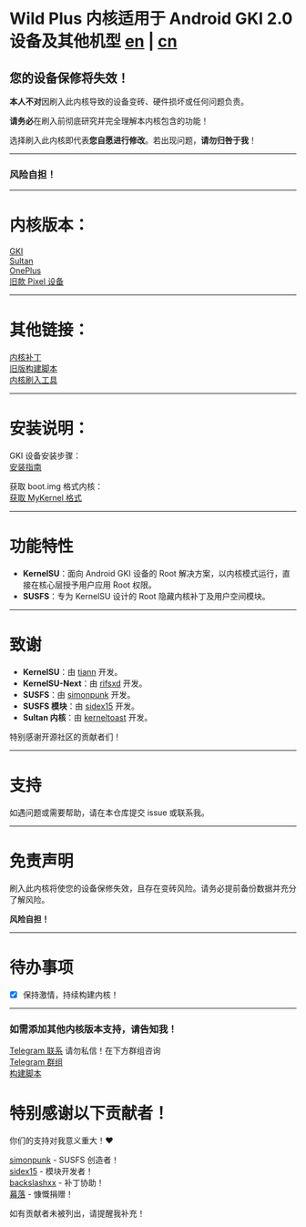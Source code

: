 # Wild Plus 内核适用于 Android GKI 2.0 设备及其他机型 [en](README.md) | [cn](README_CN.md)

## 您的设备保修将失效！

**本人不对**因刷入此内核导致的设备变砖、硬件损坏或任何问题负责。

**请务必**在刷入前彻底研究并完全理解本内核包含的功能！

选择刷入此内核即代表**您自愿进行修改**。若出现问题，**请勿归咎于我**！

---

### 风险自担！

---

# 内核版本：
 
[GKI](https://github.com/WildPlusKernel/GKI_KernelSU_SUSFS)  
[Sultan](https://github.com/WildPlusKernel/Sultan_KernelSU_SUSFS)  
[OnePlus](https://github.com/WildPlusKernel/OnePlus_KernelSU_SUSFS)  
[旧款 Pixel 设备](https://github.com/WildPlusKernel/Pixel_KernelSU_SUSFS)  

---

# 其他链接：

[内核补丁](https://github.com/WildPlusKernel/kernel_patches)  
[旧版构建脚本](https://github.com/TheWildJames/kernel_build_scripts)  
[内核刷入工具](https://github.com/capntrips/KernelFlasher/releases)  

---

# 安装说明：

GKI 设备安装步骤：  
[安装指南](https://kernelsu.org/guide/installation.html)

获取 boot.img 格式内核：  
[获取 MyKernel 格式](https://github.com/TheWildJames/Get_My_Kernel_Format)

---

# 功能特性

- **KernelSU**：面向 Android GKI 设备的 Root 解决方案，以内核模式运行，直接在核心层授予用户应用 Root 权限。
- **SUSFS**：专为 KernelSU 设计的 Root 隐藏内核补丁及用户空间模块。

---

# 致谢

- **KernelSU**：由 [tiann](https://github.com/tiann) 开发。
- **KernelSU-Next**：由 [rifsxd](https://github.com/rifsxd/KernelSU-Next) 开发。
- **SUSFS**：由 [simonpunk](https://gitlab.com/simonpunk/susfs4ksu.git) 开发。
- **SUSFS 模块**：由 [sidex15](https://github.com/sidex15) 开发。
- **Sultan 内核**：由 [kerneltoast](https://github.com/kerneltoast) 开发。

特别感谢开源社区的贡献者们！

---

# 支持

如遇问题或需要帮助，请在本仓库提交 issue 或联系我。

---

# 免责声明

刷入此内核将使您的设备保修失效，且存在变砖风险。请务必提前备份数据并充分了解风险。

**风险自担！**

---

# 待办事项

- [X] 保持激情，持续构建内核！

---

### 如需添加其他内核版本支持，请告知我！

[Telegram 联系](https://t.me/TheWildJames) 请勿私信！在下方群组咨询  
[Telegram 群组](https://t.me/wildpluskernel)  
[构建脚本](https://github.com/TheWildJames/kernel_build_scripts)

# 特别感谢以下贡献者！
你们的支持对我意义重大！❤️

[simonpunk](https://gitlab.com/simonpunk/susfs4ksu.git) - SUSFS 创造者！  
[sidex15](https://github.com/sidex15) - 模块开发者！  
[backslashxx](https://github.com/backslashxx) - 补丁协助！  
[幕落](https://github.com/MuLuo688) - 慷慨捐赠！  

如有贡献者未被列出，请提醒我补充！
